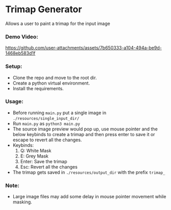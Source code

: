 # Trimap Generator
Allows a user to paint a trimap for the input image

### Demo Video:
https://github.com/user-attachments/assets/7b650333-a104-494a-be9d-1468eb583d1f

### Setup:
- Clone the repo and move to the root dir.
- Create a python virtual environment.
- Install the requirements.


### Usage:
- Before running `main.py` put a single image in `./resources/single_input_dir/`
- Run `main.py` as `python3 main.py`
- The source image preview would pop up, use mouse pointer and the below keybinds to create a trimap and then press enter to save it or escape to revert all the changes.
- Keybinds:
  1. Q: White Mask  
  2. E: Grey Mask
  3. Enter: Save the trimap
  4. Esc: Revert all the changes
- The trimap gets saved in `./resources/output_dir` with the prefix `trimap_`

### Note:
- Large image files may add some delay in mouse pointer movement while masking.